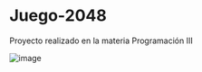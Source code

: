 # Juego-2048
Proyecto realizado en la materia Programación III

![image](https://user-images.githubusercontent.com/86579814/220700891-39651cee-f82d-4bea-9cc4-eebb923261ff.png)

